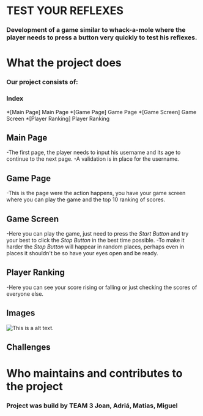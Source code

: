 # TEST YOUR REFLEXES
### Development of a game similar to whack-a-mole where the player needs to press a button very quickly to test his reflexes.

# What the project does
### Our project consists of:
### Index
*[Main Page] Main Page
*[Game Page] Game Page
*[Game Screen] Game Screen
*[Player Ranking] Player Ranking

## Main Page
-The first page, the player needs to input his username and its age to continue to the next page.
-A validation is in place for the username.
## Game Page
-This is the page were the action happens, you have your game screen where you can play the game and the top 10 ranking of scores.
## Game Screen
-Here you can play the game, just need to press the *Start Button* and try your best to click the *Stop Button* in the best time possible.
-To make it harder the *Stop Button* will happear in random places, perhaps even in places it shouldn't be so have your eyes open and be ready.
## Player Ranking
-Here you can see your score rising or falling or just checking the scores of everyone else.

## Images

![This is a alt text.](/image/sample.png "This is a sample image.")

## Challenges


# Who maintains and contributes to the project
### Project was build by TEAM 3 **Joan**, **Adriá**, **Matias**, **Miguel**